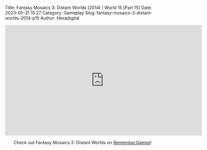 Title: Fantasy Mosaics 3: Distant Worlds (2014) | World 15 [Part 15]
Date: 2023-05-31 15:27
Category: Gameplay
Slug: fantasy-mosaics-3-distant-worlds-2014-p15
Author: Hexadigital

<center><iframe src="https://www.youtube.com/embed/Sl-fwvw5UqA?feature=oembed" allow="accelerometer; autoplay; encrypted-media; gyroscope; picture-in-picture" width="640" height="360" frameborder="0"></iframe>

Check out Fantasy Mosaics 3: Distant Worlds on [Remember.Games](https://remember.games/game/7142/fantasy-mosaics-3-distant-worlds/)!</center>